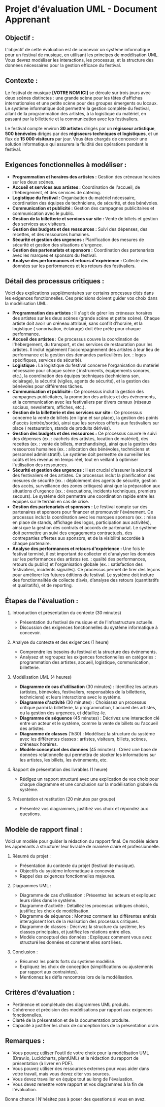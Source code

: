 # Projet d'évaluation UML - Document Apprenant

## Objectif :

L'objectif de cette évaluation est de concevoir un système informatique pour un festival de musique, en utilisant les
principes de modélisation UML. Vous devrez modéliser les interactions, les processus, et la structure des données
nécessaires pour la gestion efficace du festival.

## Contexte :

Le festival de musique **[VOTRE NOM ICI]** se déroule sur trois jours avec deux scènes distinctes : une grande scène
pour les têtes d'affiches internationales et une petite scène pour des groupes émergents ou locaux. Le système
informatique doit permettre la gestion complète du festival, allant de la programmation des artistes, à la logistique du
matériel, en passant par la billetterie et la communication avec les festivaliers.

Le festival compte environ **30 artistes** dirigés par un **régisseur artistique**, **500 bénévoles** dirigés par des
**régisseurs techniques et logistiques**, et un flux de **15 000 visiteurs** par jour. Vous êtes chargés de concevoir
une solution informatique qui assurera la fluidité des opérations pendant le festival.

## Exigences fonctionnelles à modéliser :

- **Programmation et horaires des artistes :** Gestion des créneaux horaires sur les deux scènes.
- **Accueil et services aux artistes :** Coordination de l'accueil, de l'hébergement, et des services de catering.
- **Logistique du festival :** Organisation du matériel nécessaire, coordination des équipes de techniciens, de
  sécurité, et des bénévoles.
- **Communication et publicité :** Gestion des campagnes publicitaires et communication avec le public.
- **Gestion de la billetterie et services sur site :** Vente de billets et gestion des services aux visiteurs.
- **Gestion des budgets et des ressources :** Suivi des dépenses, des recettes, et des ressources humaines.
- **Sécurité et gestion des urgences :** Planification des mesures de sécurité et gestion des situations d'urgence.
- **Gestion des partenariats et sponsors :** Coordination des partenariats avec les marques et sponsors du festival.
- **Analyse des performances et retours d'expérience :** Collecte des données sur les performances et les retours des
  festivaliers.

## Détail des processus critiques :

Voici des explications supplémentaires sur certains processus cités dans les exigences fonctionnelles. Ces précisions
doivent guider vos choix dans la modélisation UML.

- **Programmation des artistes :** Il s'agit de gérer les créneaux horaires des artistes sur les deux scènes (grande
  scène et petite scène). Chaque artiste doit avoir un créneau attribué, sans conflit d'horaire, et la logistique (
  sonorisation, éclairage) doit être prête pour chaque performance.
- **Accueil des artistes :** Ce processus couvre la coordination de l'hébergement, du transport, et des services de
  restauration pour les artistes. Il inclut également l'accompagnement des artistes à leur lieu de performance et la
  gestion des demandes particulières (ex. : loges spécifiques, services de sécurité).
- **Logistique :** La logistique du festival concerne l'organisation du matériel nécessaire pour chaque scène (
  instruments, équipements sonores, etc.), la coordination des équipes techniques (techniciens son, éclairage), la
  sécurité (vigiles, agents de sécurité), et la gestion des bénévoles pour différentes tâches.
- **Communication et publicité :** Ce processus inclut la gestion des campagnes publicitaires, la promotion des artistes
  et des événements, et la communication avec les festivaliers par divers canaux (réseaux sociaux, newsletters,
  affiches, etc.).
- **Gestion de la billetterie et des services sur site :** Ce processus concerne la vente de billets (en ligne et sur
  place), la gestion des points d'accès (entrée/sortie), ainsi que les services offerts aux festivaliers sur place (
  restauration, stands de produits dérivés).
- **Gestion des budgets et des ressources :** Ce processus couvre le suivi des dépenses (ex. : cachets des artistes,
  location de matériel), des recettes (ex. : vente de billets, merchandising), ainsi que la gestion des ressources
  humaines (ex. : allocation des bénévoles, techniciens et personnel administratif). Le système doit permettre de
  surveiller les coûts et les revenus en temps réel, tout en veillant à optimiser l'utilisation des ressources.
- **Sécurité et gestion des urgences :** Il est crucial d'assurer la sécurité des festivaliers et des artistes. Ce
  processus inclut la planification des mesures de sécurité (ex. : déploiement des agents de sécurité, gestion des
  accès, surveillance des zones critiques) ainsi que la préparation aux situations d'urgence (ex. : évacuations,
  incidents techniques, premiers secours). Le système doit permettre une coordination rapide entre les équipes sur le
  terrain en cas de crise.
- **Gestion des partenariats et sponsors :** Le festival compte sur des partenaires et sponsors pour financer et
  promouvoir l'événement. Ce processus inclut la coordination avec les marques sponsors (ex. : mise en place de stands,
  affichage des logos, participation aux activités), ainsi que la gestion des contrats et accords de partenariat. Le
  système doit permettre un suivi des engagements contractuels, des contreparties offertes aux sponsors, et de la
  visibilité accordée à chaque partenaire.
- **Analyse des performances et retours d'expérience :** Une fois le festival terminé, il est important de collecter et
  d'analyser les données sur les performances des artistes (ex. : qualité des performances, retours du public) et
  l'organisation globale (ex. : satisfaction des festivaliers, incidents signalés). Ce processus permet de tirer des
  leçons pour améliorer les futures éditions du festival. Le système doit inclure des fonctionnalités de collecte
  d’avis, d’analyse des retours (quantitatifs et qualitatifs), et de reporting.

## Étapes de l'évaluation :

1. Introduction et présentation du contexte (30 minutes)

    - Présentation du festival de musique et de l'infrastructure actuelle.
    - Discussion des exigences fonctionnelles du système informatique à concevoir.

2. Analyse du contexte et des exigences (1 heure)

    - Comprendre les besoins du festival et la structure des événements.
    - Analysez et regroupez les exigences fonctionnelles en catégories : programmation des artistes, accueil,
      logistique, communication, billetterie.

3. Modélisation UML (4 heures)

    - **Diagramme de cas d'utilisation** (30 minutes) : Identifiez les acteurs (artistes, bénévoles, festivaliers,
      responsables de la billetterie, techniciens) et leurs interactions avec le système.
    - **Diagramme d'activité** (30 minutes) : Choisissez un processus critique parmi la billetterie, la programmation,
      l'accueil des artistes, ou la gestion des urgences, et détaillez-le.
    - **Diagramme de séquence** (45 minutes) : Décrivez une interaction clé entre un acteur et le système, comme la
      vente de billets ou l'accueil des artistes.
    - **Diagramme de classes** (1h30) : Modélisez la structure du système avec les différentes classes : artistes,
      visiteurs, billets, scènes, créneaux horaires.
    - **Modèle conceptuel des données** (45 minutes) : Créez une base de données relationnelle qui permettra de stocker les
      informations sur les artistes, les billets, les événements, etc.

4. Rapport de présentation des livrables (1 heure)

    - Rédigez un rapport structuré avec une explication de vos choix pour chaque diagramme et une conclusion sur la
      modélisation globale du système.

5. Présentation et restitution (20 minutes par groupe)

    - Présentez vos diagrammes, justifiez vos choix et répondez aux questions.

## Modèle de rapport final :

Voici un modèle pour guider la rédaction du rapport final. Ce modèle aidera les apprenants à structurer leur livrable de
manière claire et professionnelle.

1. Résumé du projet :

    - Présentation du contexte du projet (festival de musique).
    - Objectifs du système informatique à concevoir.
    - Rappel des exigences fonctionnelles majeures.

2. Diagrammes UML :

    - Diagramme de cas d'utilisation : Présentez les acteurs et expliquez leurs rôles dans le système.
    - Diagramme d'activité : Détaillez les processus critiques choisis, justifiez les choix de modélisation.
    - Diagramme de séquence : Montrez comment les différentes entités interagissent lors de la réalisation des processus
      critiques.
    - Diagramme de classes : Décrivez la structure du système, les classes principales, et justifiez les relations entre
      elles.
    - Modèle conceptuel des données : Expliquez comment vous avez structuré les données et comment elles sont liées.

3. Conclusion :

    - Résumez les points forts du système modélisé.
    - Expliquez les choix de conception (simplifications ou ajustements par rapport aux contraintes).
    - Mentionnez les défis rencontrés lors de la modélisation.

## Critères d'évaluation :

- Pertinence et complétude des diagrammes UML produits.
- Cohérence et précision des modélisations par rapport aux exigences fonctionnelles.
- Clarté de la présentation et de la documentation produite.
- Capacité à justifier les choix de conception lors de la présentation orale.

## Remarques :

- Vous pouvez utiliser l'outil de votre choix pour la modélisation UML (Draw.io, Lucidcharts, plantUML) et la rédaction
  du rapport de présentation (à livrer en PDF).
- Vous pouvez utiliser des ressources externes pour vous aider dans votre travail, mais vous devez citer vos sources.
- Vous devez travailler en équipe tout au long de l'évaluation.
- Vous devez remettre votre rapport et vos diagrammes à la fin de l'évaluation.

Bonne chance ! N'hésitez pas à poser des questions si vous en avez.
